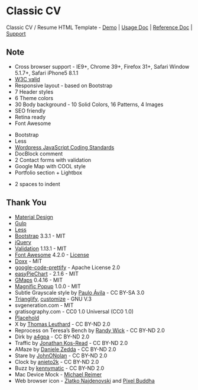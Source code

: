 # Classic CV

Classic CV / Resume HTML Template - [Demo](http://demo.jojoee.com/classic-cv) | [Usage Doc](http://jojoee.github.io/classic-cv/docs/usage/) | [Reference Doc](http://jojoee.github.io/classic-cv/docs/reference/) | [Support](http://forum.jojoee.com)

## Note

+ Cross browser support - IE9+, Chrome 39+, Firefox 31+, Safari Window 5.1.7+, Safari iPhone5 8.1.1
+ [W3C valid](validator.w3.org)
+ Responsive layout - based on Bootstrap
+ 7 Header styles
+ 6 Theme colors
+ 30 Body background - 10 Solid Colors, 16 Patterns, 4 Images
+ SEO friendly
+ Retina ready
+ Font Awesome
- Bootstrap
- Less
- [Wordpress JavaScript Coding Standards](https://make.wordpress.org/core/handbook/best-practices/coding-standards/javascript/)
- DocBlock comment
- 2 Contact forms with validation
- Google Map with COOL style
- Portfolio section + Lightbox
+ 2 spaces to indent

## Thank You

- [Material Design](http://www.google.com/design/spec/material-design/introduction.html)
- [Gulp](http://gulpjs.com/)
- [Less](http://lesscss.org/)
- [Bootstrap](https://github.com/twbs/bootstrap/) 3.3.1 - MIT
- [jQuery](http://jquery.com/)
- [Validation](http://jqueryvalidation.org/) 1.13.1 - MIT
- [Font Awesome](https://github.com/FortAwesome/Font-Awesome) 4.2.0 - [License](http://fortawesome.github.io/Font-Awesome/license/)
- [Doxx](https://github.com/FGRibreau/doxx) - MIT
- [google-code-prettify](https://code.google.com/p/google-code-prettify/) - Apache License 2.0
- [easyPieChart](http://rendro.github.io/easy-pie-chart/) - 2.1.6 - MIT
- [GMaps](https://hpneo.github.io/gmaps/) 0.4.16 - MIT 
- [Magnific Popup](http://dimsemenov.com/plugins/magnific-popup/) 1.0.0 - MIT
- Subtle Grayscale style by [Paulo Ávila](https://github.com/demoive/) - CC BY-SA 3.0
- [Trianglify](http://qrohlf.com/trianglify/),  [customize](http://msurguy.github.io/triangles/) - GNU V.3
- svgeneration.com - MIT
- gratisography.com - CC0 1.0 Universal (CC0 1.0)
- [Placehold](http://placehold.it/)
- X by [Thomas Leuthard](https://www.flickr.com/photos/thomasleuthard) - CC BY-ND 2.0
- Reprocess on Teresa’s Bench by [Randy Wick](https://www.flickr.com/photos/cantchangerandy) - CC BY-ND 2.0
- Dirk by [a4gpa](https://www.flickr.com/photos/a4gpa) - CC BY-ND 2.0
- Traffic by [Jonathan Kos-Read](https://www.flickr.com/photos/jonathankosread) - CC BY-ND 2.0
- AMaze by [Daniele Zedda](https://www.flickr.com/photos/astragony) - CC BY-ND 2.0
- Stare by [JohnONolan](https://www.flickr.com/photos/johnonolan) - CC BY-ND 2.0
- Clock by [anieto2k](https://www.flickr.com/photos/anieto2k) - CC BY-ND 2.0
- Buzz by [kennymatic](https://www.flickr.com/photos/kwl) - CC BY-ND 2.0
- Mac Device Mock - [Michael Reimer](http://www.bestpsdfreebies.com/)
- Web browser icon - [Zlatko Najdenovski](https://www.iconfinder.com/zlaten) and [Pixel Buddha](https://www.iconfinder.com/PixelBuddha)
